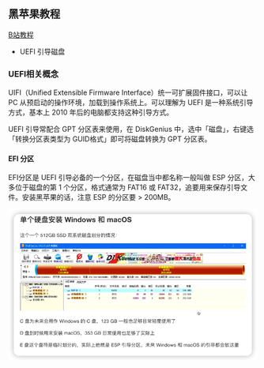 ## 黑苹果教程

[B站教程](https://www.bilibili.com/video/BV1yq4y1o7cT?p=3&vd_source=82b7ac2fbd7ece380f983e2c23199d99)

- UEFI 引导磁盘



### UEFI相关概念

UIFI（Unified Extensible Firmware Interface）统一可扩展固件接口，可以让 PC 从预启动的操作环境，加载到操作系统上。可以理解为 UEFI 是一种系统引导方式，基本上 2010 年后的电脑都支持这种引导方式。

UEFI 引导常配合 GPT 分区表来使用，在 DiskGenius 中，选中「磁盘」，右键选「转换分区表类型为 GUID格式」即可将磁盘转换为 GPT 分区表。


#### EFI 分区

EFI分区是 UEFI 引导必备的一个分区，在磁盘当中都名称一般叫做 ESP 分区，大多位于磁盘的第 1 个分区，格式通常为 FAT16 或 FAT32，追要用来保存引导文件。安装黑苹果的话，注意 ESP 的分区要 > 200MB。

![](./imgs/img.png)


